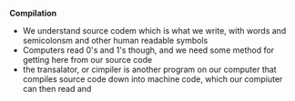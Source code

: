 **Compilation**

* We understand source codem which is what we write, with words and semicolonsm and other human readable symbols
* Computers read 0's and 1's though, and we need some method for getting here from our source code
* the transalator, or cimpiler is another program on our computer that compiles source code down into machine code, which our compiuter can then read and

